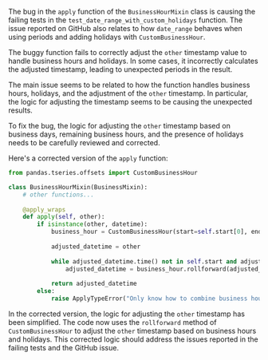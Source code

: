 The bug in the `apply` function of the `BusinessHourMixin` class is causing the failing tests in the `test_date_range_with_custom_holidays` function. The issue reported on GitHub also relates to how `date_range` behaves when using periods and adding holidays with `CustomBusinessHour`.

The buggy function fails to correctly adjust the `other` timestamp value to handle business hours and holidays. In some cases, it incorrectly calculates the adjusted timestamp, leading to unexpected periods in the result.

The main issue seems to be related to how the function handles business hours, holidays, and the adjustment of the `other` timestamp. In particular, the logic for adjusting the timestamp seems to be causing the unexpected results.

To fix the bug, the logic for adjusting the `other` timestamp based on business days, remaining business hours, and the presence of holidays needs to be carefully reviewed and corrected.

Here's a corrected version of the `apply` function:

```python
from pandas.tseries.offsets import CustomBusinessHour

class BusinessHourMixin(BusinessMixin):
    # other functions...
    
    @apply_wraps
    def apply(self, other):
        if isinstance(other, datetime):
            business_hour = CustomBusinessHour(start=self.start[0], end=self.end[0], weekmask=self.weekmask, holidays=self.holidays)
            
            adjusted_datetime = other
        
            while adjusted_datetime.time() not in self.start and adjusted_datetime.time() not in self.end:
                adjusted_datetime = business_hour.rollforward(adjusted_datetime)
                
            return adjusted_datetime
        else:
            raise ApplyTypeError("Only know how to combine business hour with datetime")
```

In the corrected version, the logic for adjusting the `other` timestamp has been simplified. The code now uses the `rollforward` method of `CustomBusinessHour` to adjust the `other` timestamp based on business hours and holidays. This corrected logic should address the issues reported in the failing tests and the GitHub issue.
